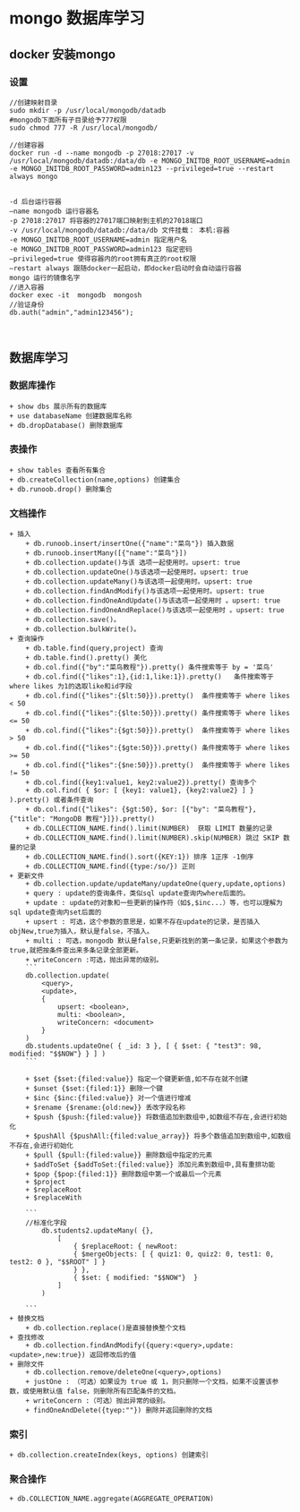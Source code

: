 # mongo 数据库学习

## docker 安装mongo

### 设置
```
//创建映射目录
sudo mkdir -p /usr/local/mongodb/datadb
#mongodb下面所有子目录给予777权限
sudo chmod 777 -R /usr/local/mongodb/

//创建容器
docker run -d --name mongodb -p 27018:27017 -v /usr/local/mongodb/datadb:/data/db -e MONGO_INITDB_ROOT_USERNAME=admin -e MONGO_INITDB_ROOT_PASSWORD=admin123 --privileged=true --restart always mongo


-d 后台运行容器
–name mongodb 运行容器名
-p 27018:27017 将容器的27017端口映射到主机的27018端口
-v /usr/local/mongodb/datadb:/data/db 文件挂载： 本机:容器
-e MONGO_INITDB_ROOT_USERNAME=admin 指定用户名
-e MONGO_INITDB_ROOT_PASSWORD=admin123 指定密码
–privileged=true 使得容器内的root拥有真正的root权限
–restart always 跟随docker一起启动，即docker启动时会自动运行容器
mongo 运行的镜像名字
//进入容器
docker exec -it  mongodb  mongosh 
//验证身份
db.auth("admin","admin123456");



```


## 数据库学习

### 数据库操作
    + show dbs 展示所有的数据库
    + use databaseName 创建数据库名称
    + db.dropDatabase() 删除数据库
### 表操作    
    + show tables 查看所有集合
    + db.createCollection(name,options) 创建集合
    + db.runoob.drop() 删除集合
### 文档操作
    + 插入
        + db.runoob.insert/insertOne({"name":"菜鸟"}) 插入数据
        + db.runoob.insertMany([{"name":"菜鸟"}])
        + db.collection.update()与该 选项一起使用时。upsert: true
        + db.collection.updateOne()与该选项一起使用时。upsert: true
        + db.collection.updateMany()与该选项一起使用时。upsert: true
        + db.collection.findAndModify()与该选项一起使用时。upsert: true
        + db.collection.findOneAndUpdate()与该选项一起使用时 。upsert: true
        + db.collection.findOneAndReplace()与该选项一起使用时 。upsert: true
        + db.collection.save()。
        + db.collection.bulkWrite()。
    + 查询操作
        + db.table.find(query,project) 查询
        + db.table.find().pretty() 美化
        + db.col.find({"by":"菜鸟教程"}).pretty() 条件搜索等于 by = '菜鸟'
        + db.col.find({"likes":1},{id:1,like:1}).pretty()	条件搜索等于 where likes 为1的选取like和id字段
        + db.col.find({"likes":{$lt:50}}).pretty()	条件搜索等于 where likes < 50
        + db.col.find({"likes":{$lte:50}}).pretty()	条件搜索等于 where likes <= 50
        + db.col.find({"likes":{$gt:50}}).pretty()	条件搜索等于 where likes > 50
        + db.col.find({"likes":{$gte:50}}).pretty()	条件搜索等于 where likes >= 50
        + db.col.find({"likes":{$ne:50}}).pretty()	条件搜索等于 where likes != 50
        + db.col.find({key1:value1, key2:value2}).pretty() 查询多个
        + db.col.find( { $or: [ {key1: value1}, {key2:value2} ] } ).pretty() 或者条件查询
        + db.col.find({"likes": {$gt:50}, $or: [{"by": "菜鸟教程"},{"title": "MongoDB 教程"}]}).pretty()  
        + db.COLLECTION_NAME.find().limit(NUMBER)  获取 LIMIT 数量的记录
        + db.COLLECTION_NAME.find().limit(NUMBER).skip(NUMBER) 跳过 SKIP 数量的记录
        + db.COLLECTION_NAME.find().sort({KEY:1}) 排序 1正序 -1倒序
        + db.COLLECTION_NAME.find({type:/so/}) 正则
    + 更新文件
        + db.collection.update/updateMany/updateOne(query,update,options)
        + query : update的查询条件，类似sql update查询内where后面的。
        + update : update的对象和一些更新的操作符（如$,$inc...）等，也可以理解为sql update查询内set后面的
        + upsert : 可选，这个参数的意思是，如果不存在update的记录，是否插入objNew,true为插入，默认是false，不插入。
        + multi : 可选，mongodb 默认是false,只更新找到的第一条记录，如果这个参数为true,就把按条件查出来多条记录全部更新。
        + writeConcern :可选，抛出异常的级别。
        ```
        db.collection.update(
            <query>,
            <update>,
            {
                upsert: <boolean>,
                multi: <boolean>,
                writeConcern: <document>
            }
        )
        db.students.updateOne( { _id: 3 }, [ { $set: { "test3": 98, modified: "$$NOW"} } ] ) 
        ```

        + $set {$set:{filed:value}} 指定一个键更新值,如不存在就不创建
        + $unset {$set:{filed:1}} 删除一个键
        + $inc {$inc:{filed:value}} 对一个值进行增减
        + $rename {$rename:{old:new}} 丢改字段名称
        + $push {$push:{filed:value}} 将数值追加到数组中,如数组不存在,会进行初始化
        + $pushAll {$pushAll:{filed:value_array}} 将多个数值追加到数组中,如数组不存在,会进行初始化
        + $pull {$pull:{filed:value}} 删除数组中指定的元素
        + $addToSet {$addToSet:{filed:value}} 添加元素到数组中,具有重排功能
        + $pop {$pop:{filed:1}} 删除数组中第一个或最后一个元素
        + $project
        + $replaceRoot
        + $replaceWith

        ```
        //标准化字段
            db.students2.updateMany( {},  
                [
                    { $replaceRoot: { newRoot:
                    { $mergeObjects: [ { quiz1: 0, quiz2: 0, test1: 0, test2: 0 }, "$$ROOT" ] }
                    } },
                    { $set: { modified: "$$NOW"}  }
                ]
            )

        ```
    + 替换文档
        + db.collection.replace()是直接替换整个文档
    + 查找修改
        + db.collection.findAndModify({query:<query>,update:<update>,new:true}) 返回修改后的值
    + 删除文件
        + db.collection.remove/deleteOne(<query>,options)
        + justOne : （可选）如果设为 true 或 1，则只删除一个文档，如果不设置该参数，或使用默认值 false，则删除所有匹配条件的文档。
        + writeConcern :（可选）抛出异常的级别。
        + findOneAndDelete({tyep:""}) 删除并返回删除的文档 
### 索引
    + db.collection.createIndex(keys, options) 创建索引
### 聚合操作
    + db.COLLECTION_NAME.aggregate(AGGREGATE_OPERATION)